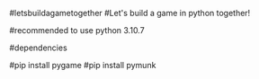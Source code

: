 #letsbuildagametogether
#Let's build a game in python together!

#recommended to use python 3.10.7

#dependencies

#pip install pygame
#pip install pymunk




